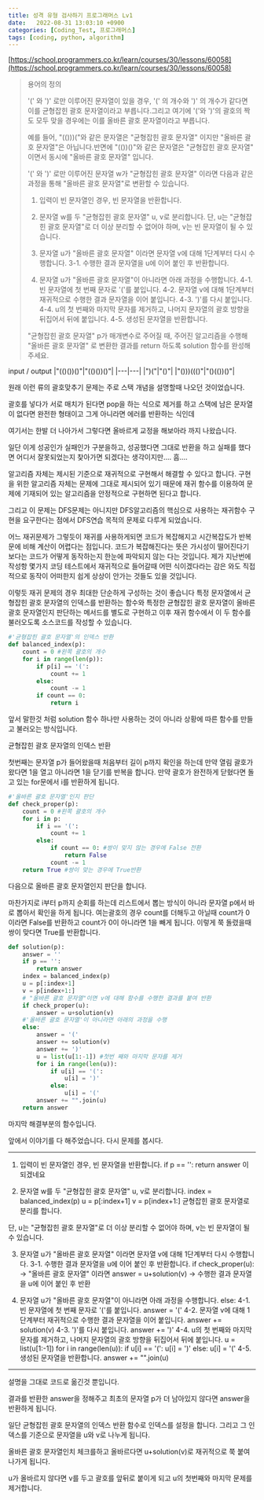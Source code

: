 ```yaml
---
title: 성격 유형 검사하기 프로그래머스 Lv1
date:   2022-08-31 13:03:10 +0900
categories: [Coding_Test, 프로그래머스]
tags: [coding, python, algorithm]
---
```


[https://school.programmers.co.kr/learn/courses/30/lessons/60058](https://school.programmers.co.kr/learn/courses/30/lessons/60058)

> 용어의 정의
> 
> '(' 와 ')' 로만 이루어진 문자열이 있을 경우, '(' 의 개수와 ')' 의 개수가 같다면 이를 균형잡힌 괄호 문자열이라고 부릅니다.그리고 여기에 '('와 ')'의 괄호의 짝도 모두 맞을 경우에는 이를 올바른 괄호 문자열이라고 부릅니다.
> 
> 예를 들어, "(()))("와 같은 문자열은 "균형잡힌 괄호 문자열" 이지만 "올바른 괄호 문자열"은 아닙니다.반면에 "(())()"와 같은 문자열은 "균형잡힌 괄호 문자열" 이면서 동시에 "올바른 괄호 문자열" 입니다.
> 
> '(' 와 ')' 로만 이루어진 문자열 w가 "균형잡힌 괄호 문자열" 이라면 다음과 같은 과정을 통해 "올바른 괄호 문자열"로 변환할 수 있습니다.
> 
> 1. 입력이 빈 문자열인 경우, 빈 문자열을 반환합니다.
> 
> 2. 문자열 w를 두 "균형잡힌 괄호 문자열" u, v로 분리합니다. 단, u는 "균형잡힌 괄호 문자열"로 더 이상 분리할 수 없어야 하며, v는 빈 문자열이 될 수 있습니다.
> 
> 3. 문자열 u가 "올바른 괄호 문자열" 이라면 문자열 v에 대해 1단계부터 다시 수행합니다.
> 3-1. 수행한 결과 문자열을 u에 이어 붙인 후 반환합니다.
> 
> 4. 문자열 u가 "올바른 괄호 문자열"이 아니라면 아래 과정을 수행합니다.
> 4-1. 빈 문자열에 첫 번째 문자로 '('를 붙입니다.
> 4-2. 문자열 v에 대해 1단계부터 재귀적으로 수행한 결과 문자열을 이어 붙입니다.
> 4-3. ')'를 다시 붙입니다.
> 4-4. u의 첫 번째와 마지막 문자를 제거하고, 나머지 문자열의 괄호 방향을 뒤집어서 뒤에 붙입니다.
> 4-5. 생성된 문자열을 반환합니다.
> 
> "균형잡힌 괄호 문자열"  p가 매개변수로 주어질 때, 주어진 알고리즘을 수행해 "올바른 괄호 문자열" 로 변환한 결과를 return 하도록 solution 함수를 완성해 주세요.

input / output
|"(()())()"|"(()())()"|
|---|---|
|")("|"()"|
|"()))((()"|"()(())()"|

원래 이런 류의 괄호맞추기 문제는 주로 스택 개념을 설명할때 나오던 것이었습니다.

괄호를 넣다가 서로 매치가 된다면 pop을 하는 식으로 제거를 하고 스택에 남은 문자열이 없다면 완전한 형태이고 그게 아니라면 에러를 반환하는 식인데

여기서는 한발 더 나아가서 그렇다면 올바르게 교정을 해보아라 까지 나왔습니다.

일단 이게 성공인가 실패인가 구분을하고, 성공했다면 그대로 반환을 하고 실패를 했다면 어디서 잘못되었는지 찾아가면 되겠다는 생각이지만.... 흠....

알고리즘 자체는 제시된 기준으로 재귀적으로 구현해서 해결할 수 있다고 합니다. 구현을 위한 알고리즘 자체는 문제에 그대로 제시되어 있기 때문에 재귀 함수를 이용하여 문제에 기재되어 있는 알고리즘을 안정적으로 구현하면 된다고 합니다.

그리고 이 문제는 DFS문제는 아니지만 DFS알고리즘의 핵심으로 사용하는 재귀함수 구현을 요구한다는 점에서 DFS연습 목적의 문제로 다루게 되었습니다.

어느 재귀문제가 그렇듯이 재귀를 사용하게되면 코드가 복잡해지고 시간복잡도가 반복문에 비해 계산이 어렵다는 점입니다. 코드가 복잡해진다는 뜻은 가시성이 떨어진다기 보다는 코드가 어떻게 동작하는지 한눈에 파악되지 않는 다는 것입니다. 제가 지난번에 작성항 몇가지 코딩 테스트에서 재귀적으로 들어갈때 어떤 식이겠다라는 감은 와도 직접적으로 동작이 어떠한지 쉽게 상상이 안가는 것들도 있을 것입니다.

이렇듯 재귀 문제의 경우 최대한 단순하게 구성하는 것이 좋습니다 특정 문자열에서 균형잡힌 괄호 문자열의 인덱스를 반환하는 함수와 특정한 균형잡힌 괄호 문자열이 올바른 괄호 문자열인지 판단하는 메서드를 별도로 구현하고 이후 재귀 함수에서 이 두 함수를 불러오도록 소스코드를 작성할 수 있습니다.

```py
#'균형잡힌 괄호 문자열'의 인덱스 반환
def balanced_index(p):
    count = 0 #왼쪽 괄호의 개수
    for i in range(len(p)):
        if p[i] == '(':
            count += 1
        else:
            count -= 1
        if count == 0:
            return i
```

앞서 말한것 처럼 solution 함수 하나만 사용하는 것이 아니라 상황에 따른 함수를 만들고 불러오는 방식입니다.

 
균형잡힌 괄호 문자열의 인덱스 반환

첫번째는 문자열 p가 들어왔을때 처음부터 길이 p까지 확인을 하는데 만약 열림 괄호가 왔다면 1을 열고 아니라면 1을 닫기를 반복을 합니다. 만약 괄호가 완전하게 닫혔다면 돌고 있는 for문에서 i를 반환하게 됩니다.

```py
#'올바른 괄호 문자열'인지 판단
def check_proper(p):
    count = 0 #왼쪽 괄호의 개수
    for i in p:
        if i == '(':
            count += 1
        else:
            if count == 0: #쌍이 맞지 않는 경우에 False 전환
                return False
            count -= 1
    return True #쌍이 맞는 경우에 True반환
```

다음으로 올바른 괄호 문자열인지 판단을 합니다.

마찬가지로 i부터 p까지 순회를 하는데 리스트에서 뽑는 방식이 아니라 문자열 p에서 바로 뽑아서 확인을 하게 됩니다. 여는괄호의 경우 count를 더해두고 아닐때 count가 0이라면 False를 반환하고 count가 0이 아니라면 1을 빼게 됩니다. 이렇게 쭉 돌렸을때 쌍이 맞다면 True를 반환합니다.

```py
def solution(p):
    answer = ''
    if p == '':
        return answer
    index = balanced_index(p)
    u = p[:index+1]
    v = p[index+1:]
    # "올바른 괄호 문자열"이면 v에 대해 함수를 수행한 결과를 붙여 반환
    if check_proper(u):
        answer = u+solution(v)
    #'올바른 괄호 문자열'이 아니라면 아래의 과정을 수행
    else:
        answer = '('
        answer += solution(v)
        answer += ')'
        u = list(u[1:-1]) #첫번 째와 마지막 문자를 제거
        for i in range(len(u)):
            if u[i] == '(':
                u[i] = ')'
            else:
                u[i] = '('
        answer += "".join(u)
    return answer
```

마지막 해결부분의 함수입니다.

앞에서 이야기를 다 해주었습니다. 다시 문제를 봅시다.

---

1. 입력이 빈 문자열인 경우, 빈 문자열을 반환합니다.
if p == '': return answer 이 되겠네요

2. 문자열 w를 두 "균형잡힌 괄호 문자열" u, v로 분리합니다.
index = balanced_index(p)
u = p[:index+1]
v = p[index+1:]
균형잡힌 괄호 문자열로 분리를 합니다.

단, u는 "균형잡힌 괄호 문자열"로 더 이상 분리할 수 없어야 하며, v는 빈 문자열이 될 수 있습니다.

3. 문자열 u가 "올바른 괄호 문자열" 이라면 문자열 v에 대해 1단계부터 다시 수행합니다.
3-1. 수행한 결과 문자열을 u에 이어 붙인 후 반환합니다.
if check_proper(u): ->  "올바른 괄호 문자열" 이라면
answer = u+solution(v) -> 수행한 결과 문자열을 u에 이어 붙인 후 반환

4. 문자열 u가 "올바른 괄호 문자열"이 아니라면 아래 과정을 수행합니다.
else:
4-1. 빈 문자열에 첫 번째 문자로 '('를 붙입니다.
answer = '('
4-2. 문자열 v에 대해 1단계부터 재귀적으로 수행한 결과 문자열을 이어 붙입니다.
answer += solution(v)
4-3. ')'를 다시 붙입니다.
answer += ')'
4-4. u의 첫 번째와 마지막 문자를 제거하고, 나머지 문자열의 괄호 방향을 뒤집어서 뒤에 붙입니다.
u = list(u[1:-1])
for i in range(len(u)):
if u[i] == '(': u[i] = ')'
else: u[i] = '(' 
4-5. 생성된 문자열을 반환합니다.
answer += "".join(u)

---

설명을 그대로 코드로 옮긴것 뿐입니다.

결과를 반환한 answer을 정해주고 최초의 문자열 p가 더 남아있지 않다면 answer을 반환하게 됩니다.

일단 균형잡힌 괄호 문자열의 인덱스 반환 함수로 인덱스를 설정을 합니다. 그리고 그 인덱스를 기준으로 문자열을 u와 v로 나누게 됩니다.


올바른 괄호 문자열인치 체크를하고 올바르다면 u+solution(v)로 재귀적으로 쭉 붙여 나가게 됩니다.

u가 올바르지 않다면 v를 두고 괄호를 앞뒤로 붙이게 되고 u의 첫번째와 마지막 문제를 제거합니다.